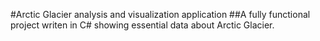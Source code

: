 #Arctic Glacier analysis and visualization application
##A fully functional project writen in C# showing essential data about Arctic Glacier.
